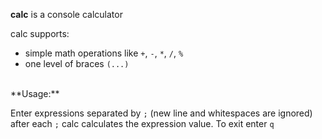 **calc** is a console calculator

calc supports:
- simple math operations like `+`, `-`, `*`, `/`, `%`
- one level of braces `(...)`

<br>
**Usage:**

Enter expressions separated by `;` (new line and whitespaces are ignored)
after each `;` calc calculates the expression value.
To exit enter `q`
